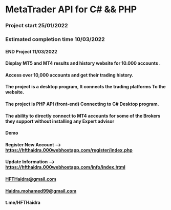 # MetaTrader API for C# && PHP 
### Project start 25/01/2022
### Estimated completion time 10/03/2022
#### END Project 11/03/2022
#### Display MT5 and MT4  results and history website for 10.000 accounts . 
#### Access over 10,000 accounts and get their trading history.
#### 
#### 
#### The project is a desktop program, It connects the trading platforms To the website.
#### The project is PHP API (front-end) Connecting to C# Desktop program.
#### The ability to directly connect to MT4 accounts for some of the Brokers they support without installing any Expert advisor
#### 
#### 
#### 
#### 
####  
####  
#### 
#### 
#### 
#### 
#### 
#### Demo 
#### Register New Account --> https://hfthaidra.000webhostapp.com/register/index.php
#### Update Information   --> https://hfthaidra.000webhostapp.com/info/index.html
#### HFTHaidra@gmail.com
#### Haidra.mohamed99@gmail.com
#### t.me/HFTHaidra
